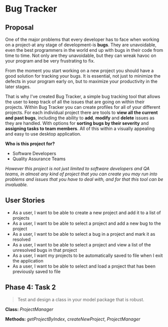 # Bug Tracker

## Proposal

One of the major problems that every developer has to face when working on a project-at any stage of development-is
**bugs**. They are unavoidable, even the best programmers in the world end up with bugs in their code from time to time.
Not only are they unavoidable, but they can wreak havoc on your program and be very frustrating to fix.
 
From the moment you start working on a new project you should have a good solution for tracking your bugs. It is
essential, not just to minimize the defects in your program early on, but to maximize your productivity in the later 
stages. 
 
That is why I've created Bug Tracker, a simple bug tracking tool that allows the user to keep track of all the issues 
that are going on within their projects. Within Bug Tracker you can create profiles for all of your different projects. 
For each individual project there are tools to **view all the current and past bugs**, including the ability to **add**, 
**modify** and **delete** issues as they are handled. With options for **sorting bugs by their severity** and 
**assigning tasks to team members**. All of this within a visually appealing and easy to use desktop application. 

**Who is this project for?**
- Software Developers
- Quality Assurance Teams

*However this project is not just limited to software developers and QA teams, in almost any kind of project that you
can create you may run into problems and issues that you have to deal with, and for that this tool can be invaluable.*

## User Stories

- As a user, I want to be able to create a new project and add it to a list of projects
- As a user, I want to be able to select a project and add a new bug to the project
- As a user, I want to be able to select a bug in a project and mark it as resolved
- As a user, I want to be able to select a project and view a list of the unresolved bugs in that project
- As a user, I want my projects to be automatically saved to file when I exit the application
- As a user, I want to be able to select and load a project that has been previously saved to file

## Phase 4: Task 2

>Test and design a class in your model package that is robust.

**Class:** _ProjectManager_

**Methods:** _getProjectByIndex_, _createNewProject_, _ProjectManager_